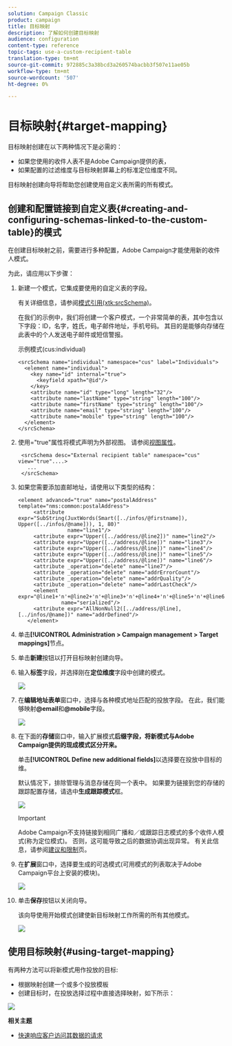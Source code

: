 ```yaml
---
solution: Campaign Classic
product: campaign
title: 目标映射
description: 了解如何创建目标映射
audience: configuration
content-type: reference
topic-tags: use-a-custom-recipient-table
translation-type: tm+mt
source-git-commit: 972885c3a38bcd3a260574bacbb3f507e11ae05b
workflow-type: tm+mt
source-wordcount: '507'
ht-degree: 0%

---
```



# 目标映射{#target-mapping}

目标映射创建在以下两种情况下是必需的：

* 如果您使用的收件人表不是Adobe Campaign提供的表，
* 如果配置的过滤维度与目标映射屏幕上的标准定位维度不同。

目标映射创建向导将帮助您创建使用自定义表所需的所有模式。

## 创建和配置链接到自定义表{#creating-and-configuring-schemas-linked-to-the-custom-table}的模式

在创建目标映射之前，需要进行多种配置，Adobe Campaign才能使用新的收件人模式。

为此，请应用以下步骤：

1. 新建一个模式，它集成要使用的自定义表的字段。

   有关详细信息，请参阅[模式引用(xtk:srcSchema)](../../configuration/using/about-schema-reference.md)。

   在我们的示例中，我们将创建一个客户模式，一个非常简单的表，其中包含以下字段：ID，名字，姓氏，电子邮件地址，手机号码。 其目的是能够向存储在此表中的个人发送电子邮件或短信警报。

   示例模式(cus:individual)

   ```
   <srcSchema name="individual" namespace="cus" label="Individuals">
     <element name="individual">
       <key name="id" internal="true">
         <keyfield xpath="@id"/>
       </key>
       <attribute name="id" type="long" length="32"/>
       <attribute name="lastName" type="string" length="100"/>
       <attribute name="firstName" type="string" length="100"/>
       <attribute name="email" type="string" length="100"/>
       <attribute name="mobile" type="string" length="100"/>
     </element>
   </srcSchema>
   ```

1. 使用=&quot;true&quot;属性将模式声明为外部视图。 请参阅[视图属性](../../configuration/using/schema-characteristics.md#the-view-attribute)。

   ```
    <srcSchema desc="External recipient table" namespace="cus" view="true"....>
      ...
    </srcSchema>
   ```

1. 如果您需要添加直邮地址，请使用以下类型的结构：

   ```
   <element advanced="true" name="postalAddress" template="nms:common:postalAddress">
        <attribute expr="SubString(JuxtWords(Smart([../infos/@firstname]), Upper([../infos/@name])), 1, 80)"
                   name="line1"/>
        <attribute expr="Upper([../address/@line2])" name="line2"/>
        <attribute expr="Upper([../address/@line])" name="line3"/>
        <attribute expr="Upper([../address/@line])" name="line4"/>
        <attribute expr="Upper([../address/@line])" name="line5"/>
        <attribute expr="Upper([../address/@line])" name="line6"/>
        <attribute _operation="delete" name="line7"/>
        <attribute _operation="delete" name="addrErrorCount"/>
        <attribute _operation="delete" name="addrQuality"/>
        <attribute _operation="delete" name="addrLastCheck"/>
        <element expr="@line1+'n'+@line2+'n'+@line3+'n'+@line4+'n'+@line5+'n'+@line6"
                 name="serialized"/>
        <attribute expr="AllNonNull2([../address/@line], [../infos/@name])" name="addrDefined"/>
      </element>
   ```

1. 单击&#x200B;**[!UICONTROL Administration > Campaign management > Target mappings]**&#x200B;节点。
1. 单击&#x200B;**新建**&#x200B;按钮以打开目标映射创建向导。
1. 输入&#x200B;**标签**&#x200B;字段，并选择刚在&#x200B;**定位维度**&#x200B;字段中创建的模式。

   ![](assets/mapping_diffusion_wizard_1.png)

1. 在&#x200B;**编辑地址表单**&#x200B;窗口中，选择与各种模式地址匹配的投放字段。 在此，我们能够映射&#x200B;**@email**&#x200B;和&#x200B;**@mobile**&#x200B;字段。

   ![](assets/mapping_diffusion_wizard_2.png)

1. 在下面的&#x200B;**存储**&#x200B;窗口中，输入扩展模式&#x200B;**后缀字段，将新模式与Adobe Campaign提供的现成模式区分开来。**

   单击&#x200B;**[!UICONTROL Define new additional fields]**&#x200B;以选择要在投放中目标的维。

   默认情况下，排除管理与消息存储在同一个表中。 如果要为链接到您的存储的跟踪配置存储，请选中&#x200B;**生成跟踪模式**&#x200B;框。

   ![](assets/mapping_diffusion_wizard_3.png)

   >[!IMPORTANT]
   >
   >Adobe Campaign不支持链接到相同广播和／或跟踪日志模式的多个收件人模式(称为定位模式)。 否则，这可能导致之后的数据协调出现异常。 有关此信息，请参阅[建议和限制](../../configuration/using/about-custom-recipient-table.md)页。

1. 在&#x200B;**扩展**&#x200B;窗口中，选择要生成的可选模式(可用模式的列表取决于Adobe Campaign平台上安装的模块)。

   ![](assets/mapping_diffusion_wizard_4.png)

1. 单击&#x200B;**保存**&#x200B;按钮以关闭向导。

   该向导使用开始模式创建使新目标映射工作所需的所有其他模式。

   ![](assets/mapping_schema_list.png)

## 使用目标映射{#using-target-mapping}

有两种方法可以将新模式用作投放的目标:

* 根据映射创建一个或多个投放模板
* 创建目标时，在投放选择过程中直接选择映射，如下所示：

![](assets/mapping_selection_ciblage.png)

**相关主题**

* [快速响应客户访问其数据的请求](https://helpx.adobe.com/campaign/kb/simplifying-campaign-management-acc.html#Quicklyrespondtocustomerrequeststoaccesstheirdata)